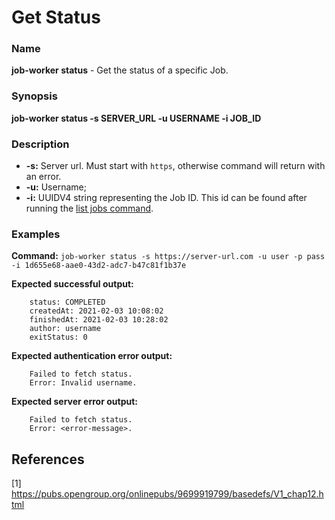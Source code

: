 # Get Status

### Name

<strong>job-worker status</strong> - Get the status of a specific Job.

### Synopsis

<strong>job-worker status -s SERVER_URL -u USERNAME -i JOB_ID</strong>

### Description

* <strong>-s:</strong> Server url. Must start with `https`, otherwise command will return with an error.
* <strong>-u:</strong> Username;
* <strong>-i:</strong> UUIDV4 string representing the Job ID. This id can be found after running the [list jobs command](list-jobs.md).

### Examples

<strong>Command:</strong> `job-worker status -s https://server-url.com -u user -p pass -i 1d655e68-aae0-43d2-adc7-b47c81f1b37e`

<strong>Expected successful output:</strong>
```
    status: COMPLETED
    createdAt: 2021-02-03 10:08:02
    finishedAt: 2021-02-03 10:28:02
    author: username
    exitStatus: 0
```

<strong>Expected authentication error output:</strong>
```
    Failed to fetch status.
    Error: Invalid username.
```

<strong>Expected server error output:</strong>
```
    Failed to fetch status.
    Error: <error-message>.
```

## References

[1] https://pubs.opengroup.org/onlinepubs/9699919799/basedefs/V1_chap12.html